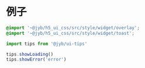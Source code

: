 # 例子

```scss
@import '~@jyb/h5_ui_css/src/style/widget/overlay';
@import '~@jyb/h5_ui_css/src/style/widget/toast';
```

```javascript
import tips from '@jyb/ui-tips'

tips.showLoading()
tips.showError('error')
```